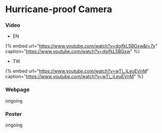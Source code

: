 # Hurricane-proof Camera

### Video

* EN

{% embed url="https://www.youtube.com/watch?v=dgifkL5BGxw&t=7s" caption="https://www.youtube.com/watch?v=dgifkL5BGxw" %}

* TW

{% embed url="https://www.youtube.com/watch?v=wT\_jLeuEVnM" caption="https://www.youtube.com/watch?v=wT\_jLeuEVnM" %}

### Webpage

ongoing

### Poster

ongoing


